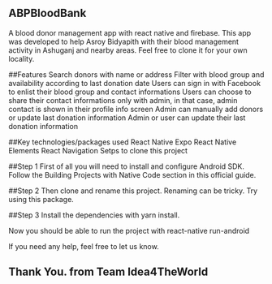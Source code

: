 ## ABPBloodBank
A blood donor management app with react native and firebase. This app was developed to help Asroy Bidyapith with their blood management activity in Ashuganj and nearby areas. Feel free to clone it for your own locality.


##Features
Search donors with name or address
Filter with blood group and availability according to last donation date
Users can sign in with Facebook to enlist their blood group and contact informations
Users can choose to share their contact informations only with admin, in that case, admin contact is shown in their profile info screen
Admin can manually add donors or update last donation information
Admin or user can update their last donation information

##Key technologies/packages used
React Native Expo 
React Native Elements
React Navigation
Setps to clone this project

##Step 1
First of all you will need to install and configure Android SDK. Follow the Building Projects with Native Code section in this official guide.

##Step 2
Then clone and rename this project. Renaming can be tricky. Try using this package.

##Step 3
Install the dependencies with yarn install.

Now you should be able to run the project with react-native run-android

If you need any help, feel free to let us know.

## Thank You. from Team Idea4TheWorld
